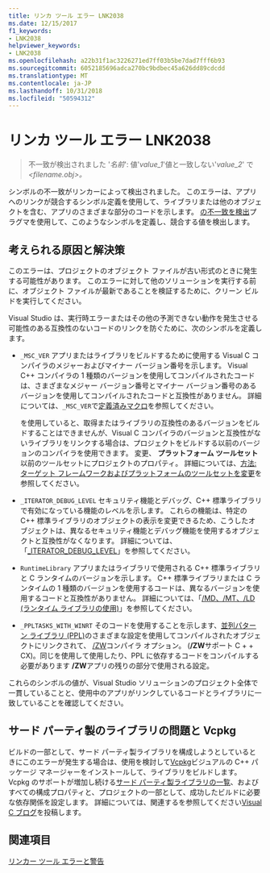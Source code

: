 ```yaml
---
title: リンカ ツール エラー LNK2038
ms.date: 12/15/2017
f1_keywords:
- LNK2038
helpviewer_keywords:
- LNK2038
ms.openlocfilehash: a22b31f1ac3226271ed7ff03b5be7dad7fff6b93
ms.sourcegitcommit: 6052185696adca270bc9bdbec45a626dd89cdcdd
ms.translationtype: MT
ms.contentlocale: ja-JP
ms.lasthandoff: 10/31/2018
ms.locfileid: "50594312"
---
```

# <a name="linker-tools-error-lnk2038"></a>リンカ ツール エラー LNK2038

> 不一致が検出されました '*名前*': 値'*value_1*'値と一致しない'*value_2*' で *<filename.obj>。*

シンボルの不一致がリンカーによって検出されました。 このエラーは、アプリへのリンクが競合するシンボル定義を使用して、ライブラリまたは他のオブジェクトを含む、アプリのさまざまな部分のコードを示します。 [の不一致を検出](../../preprocessor/detect-mismatch.md)プラグマを使用して、このようなシンボルを定義し、競合する値を検出します。

## <a name="possible-causes-and-solutions"></a>考えられる原因と解決策

このエラーは、プロジェクトのオブジェクト ファイルが古い形式のときに発生する可能性があります。 このエラーに対して他のソリューションを実行する前に、オブジェクト ファイルが最新であることを検証するために、クリーン ビルドを実行してください。

Visual Studio は、実行時エラーまたはその他の予測できない動作を発生させる可能性のある互換性のないコードのリンクを防ぐために、次のシンボルを定義します。

- `_MSC_VER` アプリまたはライブラリをビルドするために使用する Visual C コンパイラのメジャーおよびマイナー バージョン番号を示します。 Visual C++ コンパイラの 1 種類のバージョンを使用してコンパイルされたコードは、さまざまなメジャー バージョン番号とマイナー バージョン番号のあるバージョンを使用してコンパイルされたコードと互換性がありません。 詳細については、`_MSC_VER`で[定義済みマクロ](../../preprocessor/predefined-macros.md)を参照してください。

   を使用していると、取得またはライブラリの互換性のあるバージョンをビルドすることはできませんが、Visual C コンパイラのバージョンと互換性がないライブラリをリンクする場合は、プロジェクトをビルドする以前のバージョンのコンパイラを使用できます。 変更、 **プラットフォーム ツールセット**以前のツールセットにプロジェクトのプロパティ。 詳細については、[方法: ターゲット フレームワークおよびプラットフォームのツールセットを変更](../../build/how-to-modify-the-target-framework-and-platform-toolset.md)を参照してください。

- `_ITERATOR_DEBUG_LEVEL` セキュリティ機能とデバッグ、C++ 標準ライブラリで有効になっている機能のレベルを示します。 これらの機能は、特定の C++ 標準ライブラリのオブジェクトの表示を変更できるため、こうしたオブジェクトは、異なるセキュリティ機能とデバッグ機能を使用するオブジェクトと互換性がなくなります。 詳細については、「[_ITERATOR_DEBUG_LEVEL](../../standard-library/iterator-debug-level.md)」を参照してください。

- `RuntimeLibrary` アプリまたはライブラリで使用される C++ 標準ライブラリと C ランタイムのバージョンを示します。 C++ 標準ライブラリまたは C ランタイムの 1 種類のバージョンを使用するコードは、異なるバージョンを使用するコードと互換性がありません。 詳細については、「[/MD、/MT、/LD (ランタイム ライブラリの使用)](../../build/reference/md-mt-ld-use-run-time-library.md)」を参照してください。

- `_PPLTASKS_WITH_WINRT` そのコードを使用することを示します、[並列パターン ライブラリ (PPL)](../../parallel/concrt/parallel-patterns-library-ppl.md)のさまざまな設定を使用してコンパイルされたオブジェクトにリンクされて、 [/ZW](../../build/reference/zw-windows-runtime-compilation.md)コンパイラ オプション。 (**/ZW**サポート C + + CX)。同じを使用して使用したり、PPL に依存するコードをコンパイルする必要があります **/ZW**アプリの残りの部分で使用される設定。

これらのシンボルの値が、Visual Studio ソリューションのプロジェクト全体で一貫していることと、使用中のアプリがリンクしているコードとライブラリに一致していることを確認してください。

## <a name="third-party-library-issues-and-vcpkg"></a>サード パーティ製のライブラリの問題と Vcpkg

ビルドの一部として、サード パーティ製ライブラリを構成しようとしているときにこのエラーが発生する場合は、使用を検討して[Vcpkg](../../vcpkg.md)ビジュアルの C++ パッケージ マネージャーをインストールして、ライブラリをビルドします。 Vcpkg のサポートが増加し続ける[サード パーティ製ライブラリの一覧](https://github.com/Microsoft/vcpkg/tree/master/ports)、およびすべての構成プロパティと、プロジェクトの一部として、成功したビルドに必要な依存関係を設定します。 詳細については、関連するを参照してください[Visual C ブログ](https://blogs.msdn.microsoft.com/vcblog/2016/09/19/vcpkg-a-tool-to-acquire-and-build-c-open-source-libraries-on-windows/)を投稿します。

## <a name="see-also"></a>関連項目

[リンカー ツール エラーと警告](../../error-messages/tool-errors/linker-tools-errors-and-warnings.md)